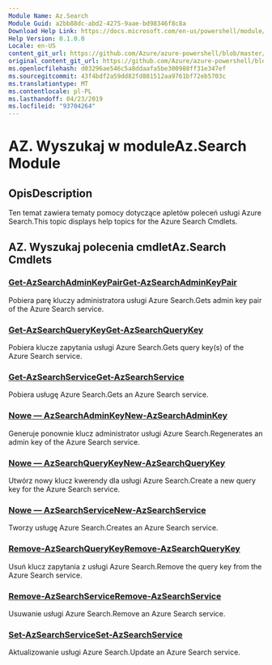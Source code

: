 ```yaml
---
Module Name: Az.Search
Module Guid: a2bb88dc-abd2-4275-9aae-bd98346f8c8a
Download Help Link: https://docs.microsoft.com/en-us/powershell/module/az.search
Help Version: 0.1.0.0
Locale: en-US
content_git_url: https://github.com/Azure/azure-powershell/blob/master/src/Search/Search/help/Az.Search.md
original_content_git_url: https://github.com/Azure/azure-powershell/blob/master/src/Search/Search/help/Az.Search.md
ms.openlocfilehash: d03296ae546c5a8ddaafa5be300988ff31e347ef
ms.sourcegitcommit: 43f4bdf2a59dd82fd881512aa9761bf72eb5703c
ms.translationtype: MT
ms.contentlocale: pl-PL
ms.lasthandoff: 04/23/2019
ms.locfileid: "93704264"
---
```

# <span data-ttu-id="601ed-101">AZ. Wyszukaj w module</span><span class="sxs-lookup"><span data-stu-id="601ed-101">Az.Search Module</span></span>
## <span data-ttu-id="601ed-102">Opis</span><span class="sxs-lookup"><span data-stu-id="601ed-102">Description</span></span>
<span data-ttu-id="601ed-103">Ten temat zawiera tematy pomocy dotyczące apletów poleceń usługi Azure Search.</span><span class="sxs-lookup"><span data-stu-id="601ed-103">This topic displays help topics for the Azure Search Cmdlets.</span></span>

## <span data-ttu-id="601ed-104">AZ. Wyszukaj polecenia cmdlet</span><span class="sxs-lookup"><span data-stu-id="601ed-104">Az.Search Cmdlets</span></span>
### [<span data-ttu-id="601ed-105">Get-AzSearchAdminKeyPair</span><span class="sxs-lookup"><span data-stu-id="601ed-105">Get-AzSearchAdminKeyPair</span></span>](Get-AzSearchAdminKeyPair.md)
<span data-ttu-id="601ed-106">Pobiera parę kluczy administratora usługi Azure Search.</span><span class="sxs-lookup"><span data-stu-id="601ed-106">Gets admin key pair of the Azure Search service.</span></span>

### [<span data-ttu-id="601ed-107">Get-AzSearchQueryKey</span><span class="sxs-lookup"><span data-stu-id="601ed-107">Get-AzSearchQueryKey</span></span>](Get-AzSearchQueryKey.md)
<span data-ttu-id="601ed-108">Pobiera klucze zapytania usługi Azure Search.</span><span class="sxs-lookup"><span data-stu-id="601ed-108">Gets query key(s) of the Azure Search service.</span></span>

### [<span data-ttu-id="601ed-109">Get-AzSearchService</span><span class="sxs-lookup"><span data-stu-id="601ed-109">Get-AzSearchService</span></span>](Get-AzSearchService.md)
<span data-ttu-id="601ed-110">Pobiera usługę Azure Search.</span><span class="sxs-lookup"><span data-stu-id="601ed-110">Gets an Azure Search service.</span></span>

### [<span data-ttu-id="601ed-111">Nowe — AzSearchAdminKey</span><span class="sxs-lookup"><span data-stu-id="601ed-111">New-AzSearchAdminKey</span></span>](New-AzSearchAdminKey.md)
<span data-ttu-id="601ed-112">Generuje ponownie klucz administrator usługi Azure Search.</span><span class="sxs-lookup"><span data-stu-id="601ed-112">Regenerates an admin key of the Azure Search service.</span></span>

### [<span data-ttu-id="601ed-113">Nowe — AzSearchQueryKey</span><span class="sxs-lookup"><span data-stu-id="601ed-113">New-AzSearchQueryKey</span></span>](New-AzSearchQueryKey.md)
<span data-ttu-id="601ed-114">Utwórz nowy klucz kwerendy dla usługi Azure Search.</span><span class="sxs-lookup"><span data-stu-id="601ed-114">Create a new query key for the Azure Search service.</span></span>

### [<span data-ttu-id="601ed-115">Nowe — AzSearchService</span><span class="sxs-lookup"><span data-stu-id="601ed-115">New-AzSearchService</span></span>](New-AzSearchService.md)
<span data-ttu-id="601ed-116">Tworzy usługę Azure Search.</span><span class="sxs-lookup"><span data-stu-id="601ed-116">Creates an Azure Search service.</span></span>

### [<span data-ttu-id="601ed-117">Remove-AzSearchQueryKey</span><span class="sxs-lookup"><span data-stu-id="601ed-117">Remove-AzSearchQueryKey</span></span>](Remove-AzSearchQueryKey.md)
<span data-ttu-id="601ed-118">Usuń klucz zapytania z usługi Azure Search.</span><span class="sxs-lookup"><span data-stu-id="601ed-118">Remove the query key from the Azure Search service.</span></span>

### [<span data-ttu-id="601ed-119">Remove-AzSearchService</span><span class="sxs-lookup"><span data-stu-id="601ed-119">Remove-AzSearchService</span></span>](Remove-AzSearchService.md)
<span data-ttu-id="601ed-120">Usuwanie usługi Azure Search.</span><span class="sxs-lookup"><span data-stu-id="601ed-120">Remove an Azure Search service.</span></span>

### [<span data-ttu-id="601ed-121">Set-AzSearchService</span><span class="sxs-lookup"><span data-stu-id="601ed-121">Set-AzSearchService</span></span>](Set-AzSearchService.md)
<span data-ttu-id="601ed-122">Aktualizowanie usługi Azure Search.</span><span class="sxs-lookup"><span data-stu-id="601ed-122">Update an Azure Search service.</span></span>


